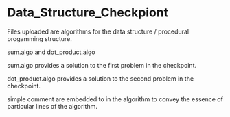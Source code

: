 # Data_Structure_Checkpiont
Files uploaded are algorithms for the data structure / procedural progamming structure.

sum.algo and dot_product.algo

sum.algo provides a solution to the first problem in the checkpoint.

dot_product.algo provides a solution to the second problem in the checkpoint.

simple comment are embedded to in the algorithm to convey the essence of particular lines of the algorithm.
